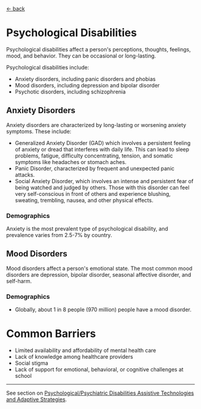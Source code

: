 [&larr; back](../index.md)

# Psychological Disabilities

Psychological disabilities affect a person's perceptions, thoughts, feelings, mood, and behavior. They can be occasional or long-lasting.

Psychological disabilities include:
* Anxiety disorders, including panic disorders and phobias
* Mood disorders, including depression and bipolar disorder
* Psychotic disorders, including schizophrenia

## Anxiety Disorders
Anxiety disorders are characterized by long-lasting or worsening anxiety symptoms. These include:
* Generalized Anxiety Disorder (GAD) which involves a persistent feeling of anxiety or dread that interferes with daily life. This can lead to sleep problems, fatigue, difficulty concentrating, tension, and somatic symptoms like headaches or stomach aches.
* Panic Disorder, characterized by frequent and unexpected panic attacks. 
* Social Anxiety Disorder, which involves an intense and persistent fear of being watched and judged by others. Those with this disorder can feel very self-conscious in front of others and experience blushing, sweating, trembling, nausea, and other physical effects.

### Demographics
Anxiety is the most prevalent type of psychological disability, and prevalence varies from 2.5-7% by country. 

## Mood Disorders
Mood disorders affect a person's emotional state. The most common mood disorders are depression, bipolar disorder, seasonal affective disorder, and self-harm.

### Demographics
* Globally, about 1 in 8 people (970 million) people have a mood disorder.

# Common Barriers
* Limited availability and affordability of mental health care
* Lack of knowledge among healthcare providers
* Social stigma
* Lack of support for emotional, behavioral, or cognitive challenges at school

---

See section on [Psychological/Psychiatric Disabilities Assistive Technologies and Adaptive Strategies](/1-disabilities-challenges-and-assistive-technologies/c-assistive-technologies-and-adaptive-strategies/psychological-psychiatric-disabilities.md).